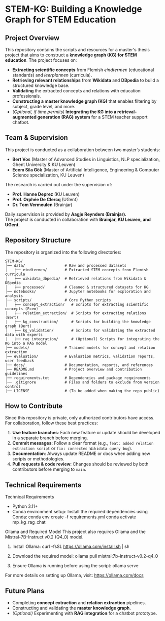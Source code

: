 # **STEM-KG: Building a Knowledge Graph for STEM Education**

## **Project Overview**
This repository contains the scripts and resources for a master's thesis project that aims to construct a **knowledge graph (KG) for STEM education**. The project focuses on:
- **Extracting scientific concepts** from Flemish *eindtermen* (educational standards) and *leerplannen* (curricula).
- **Retrieving relevant relationships** from **Wikidata** and **DBpedia** to build a structured knowledge base.
- **Validating** the extracted concepts and relations with education professionals.
- **Constructing a master knowledge graph (KG)** that enables filtering by subject, grade level, and more.
- *(Optional, if time permits)* **Integrating the KG into a retrieval-augmented generation (RAG) system** for a STEM teacher support chatbot.

## **Team & Supervision**
This project is conducted as a collaboration between two master’s students:
- **Bert Vos** (Master of Advanced Studies in Linguistics, NLP specialization, Ghent University & KU Leuven)
- **Ecem Sila Gök** (Master of Artificial Intelligence, Engineering & Computer Science specialization, KU Leuven)

The research is carried out under the supervision of:
- **Prof. Hanne Deprez** (KU Leuven)
- **Prof. Orphée De Clercq** (UGent)
- **Dr. Tom Vermeulen** (Brainjar)

Daily supervision is provided by **Aagje Reynders (Brainjar).**  
The project is conducted in collaboration with **Brainjar, KU Leuven, and UGent**.

## **Repository Structure**
The repository is organized into the following directories:

```
STEM-KG/
│── data/                  # Raw and processed datasets
│   ├── eindtermen/        # Extracted STEM concepts from Flemish curricula
│   ├── wikidata_dbpedia/  # Retrieved relations from Wikidata & DBpedia
│   ├── processed/         # Cleaned & structured datasets for KG
│── notebooks/             # Jupyter notebooks for exploration and analysis
│── scripts/               # Core Python scripts
│   ├── concept_extraction/   # Scripts for extracting scientific concepts (Ecem)
│   ├── relation_extraction/  # Scripts for extracting relations (Bert)
│   ├── kg_construction/      # Scripts for building the knowledge graph (Bert)
│   ├── kg_validation/        # Scripts for validating the extracted data with experts
│   ├── rag_integration/      # (Optional) Scripts for integrating the KG into a RAG model
│── models/                # Trained models for concept and relation extraction
│── evaluation/            # Evaluation metrics, validation reports, user feedback
│── docs/                  # Documentation, reports, and references
│── README.md              # Project overview and contribution guidelines
│── requirements.txt       # Dependencies and package requirements
│── .gitignore             # Files and folders to exclude from version control
│── LICENSE                # (To be added when making the repo public)

```

## **How to Contribute**
Since this repository is private, only authorized contributors have access.  
For collaboration, follow these best practices:
1. **Use feature branches**: Each new feature or update should be developed in a separate branch before merging.
2. **Commit messages**: Follow a clear format (e.g., `feat: added relation extraction script` or `fix: corrected Wikidata query bug`).
3. **Documentation**: Always update README or docs when adding new scripts or methodologies.
4. **Pull requests & code review**: Changes should be reviewed by both contributors before merging to `main`.

## **Technical Requirements**
Technical Requirements
- Python 3.11+
- Conda environment setup:
  Install the required dependencies using Conda:
     conda env create -f requirements.yml
     conda activate mp_kg_rag_chat

Ollama and Required Model
This project also requires Ollama and the Mistral-7B-Instruct v0.2 (Q4_0) model.

1. Install Ollama:
   curl -fsSL https://ollama.com/install.sh | sh

2. Download the required model:
   ollama pull mistral:7b-instruct-v0.2-q4_0

3. Ensure Ollama is running before using the script:
   ollama serve

For more details on setting up Ollama, visit: https://ollama.com/docs


## **Future Plans**
- Completing **concept extraction** and **relation extraction** pipelines.
- Constructing and validating the **master knowledge graph**.
- *(Optional)* Experimenting with **RAG integration** for a chatbot prototype.
